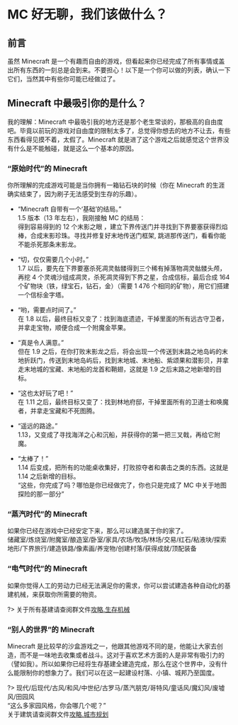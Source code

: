 <!-- community/creation/tutorialWhatToDo -->

# MC 好无聊，我们该做什么？

## 前言
虽然 Minecraft 是一个有趣而自由的游戏，但看起来你已经完成了所有事情或盖出所有东西的一刻总是会到来。不要担心！以下是一个你可以做的列表，确认一下它们，当然其中有些你可能已经做过了。

## Minecraft 中最吸引你的是什么？
我的理解：Minecraft 中最吸引我的地方还是那个老生常谈的，那极高的自由度吧。毕竟以前玩的游戏对自由度的限制太多了，总觉得你想去的地方不让去，有些东西看得见摸不着，太假了。Minecraft 就是进了这个游戏之后就感觉这个世界没有什么是不能触碰，就是这么一个基本的原因。

### “原始时代”的 Minecraft
你所理解的完成游戏可能是当你拥有一箱钻石块的时候（你在 Minecraft 的生涯确实结束了，因为刷子无法感受到生存的乐趣）。

- “Minecraft 自带有一个‘基础’的结局。”</br>
1.5 版本（13 年左右），我刚接触 MC 的结局：</br>
得到容易得到的 12 个末影之眼 ，建立下界传送门并寻找到下界要塞获得烈焰棒，合成末影珍珠。寻找并修复好末地传送门框架, 跳进那传送门，看看你能不能杀死那条末影龙。

- “切，仅仅需要几个小时。”</br>
1.7 以后，要先在下界要塞杀死凋灵骷髅得到三个稀有掉落物凋灵骷髅头颅，再挖 4 个灵魂沙组成凋灵，杀死凋灵得到下界之星，合成信标，最后合成 164 个矿物块（铁，绿宝石，钻石，金）（需要 1 476 个相同的矿物），用它们搭建一个信标金字塔。

- “哟，需要点时间了。”</br>
在 1.8 以后，最终目标又变了：找到海底遗迹，干掉里面的所有远古守卫者，并拿走宝物，顺便合成一个附魔金苹果。

- “真是令人满意。”</br>
但在 1.9 之后，在你打败末影龙之后，将会出现一个传送到末路之地岛屿的末地折跃门，传送到末地岛屿后，找到末地城、末地船、紫颂果和潜影贝，并拿走末地城的宝藏、末地船的龙首和鞘翅，这就是 1.9 之后末路之地新增的目标。

- “这也太好玩了吧！”</br>
在 1.11 之后，最终目标又变了：找到林地府邸，干掉里面所有的卫道士和唤魔者，并拿走宝藏和不死图腾。

- “遥远的路途。”</br>
1.13，又变成了寻找海洋之心和沉船，并获得你的第一把三叉戟，再给它附魔。

- “太棒了！”</br>
1.14 后变成，把所有的功能桌收集好，打败掠夺者和袭击之类的东西。这就是 1.14 之后新增的目标。</br>
“这些，你完成了吗？哪怕是你已经做完了，你也只是完成了 MC 中关于地图探险的那一部分”

### “蒸汽时代”的 Minecraft

如果你已经在游戏中已经安定下来，那么可以建造属于你的家了。</br>
储藏室/炼烧室/附魔室/酿造室/卧室/家具/农场/牧场/林场/交易/红石/粘液块/探索地形/下界旅行/建造铁路/像素画/养宠物/创建村落/获得成就/顶配装备

### “电气时代”的 Minecraft

如果你觉得人工的劳动力已经无法满足你的需求，你可以尝试建造各种自动化的基建机械，来获取你所需要的物资。</br>

?> 关于所有基建请查阅群文件[攻略.生存机械]()


### “别人的世界”的 Minecraft

Minecraft 是比较早的沙盒游戏之一，他跟其他游戏不同的是，他能让大家去创造，而不是一味地去收集或者战斗。这对于喜欢艺术方面的人是非常有吸引力的（譬如我）。所以如果你已经将生存基建全建造完成，那么在这个世界中，没有什么能限制你的想象力了。我们可以在这一起建设村落、小镇、城邦乃至国度。

?> 现代/后现代/古风/和风/中世纪/古罗马/蒸汽朋克/哥特风/童话风/魔幻风/废墟风/田园风</br>
“这么多家园风格，你会哪几个呢？”</br>
关于建筑请查阅群文件[攻略.城市规划]()
